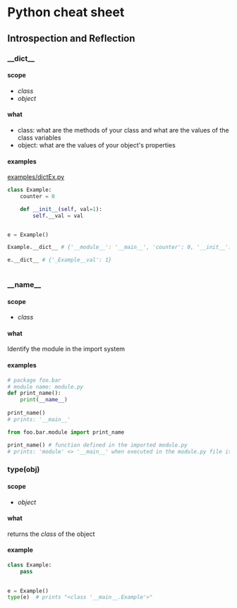 # Python cheat sheet

## Introspection and Reflection

### \_\_dict\_\_
#### scope
* _class_
* _object_

#### what
* class: what are the methods of your class and what are the values of the class variables
* object: what are the values of your object's properties

#### examples
[examples/dictEx.py](../examples/dictEx.py)
```python
class Example:
    counter = 0

    def __init__(self, val=1):
        self.__val = val


e = Example()

Example.__dict__ # {'__module__': '__main__', 'counter': 0, '__init__': <function Example.__init__ at 0x7fb01b097ea0>, '__dict__': <attribute '__dict__' of 'Example' objects>, '__weakref__': <attribute '__weakref__' of 'Example' objects>, '__doc__': None}

e.__dict__ # {'_Example__val': 1}
    
```

### \_\_name\_\_
#### scope
* _class_

#### what
Identify the module in the import system

#### examples
```python
# package foo.bar
# module name: module.py
def print_name():
    print(__name__)
    
print_name()
# prints: '__main__'
```

```python
from foo.bar.module import print_name

print_name() # function defined in the imported module.py
# prints: 'module' <> '__main__' when executed in the module.py file itself ^^
```

### type(obj)
#### scope
* _object_

#### what
returns the _class_ of the object

#### example
```python
class Example:
    pass
    

e = Example()
type(e)  # prints "<class '__main__.Example'>"
```